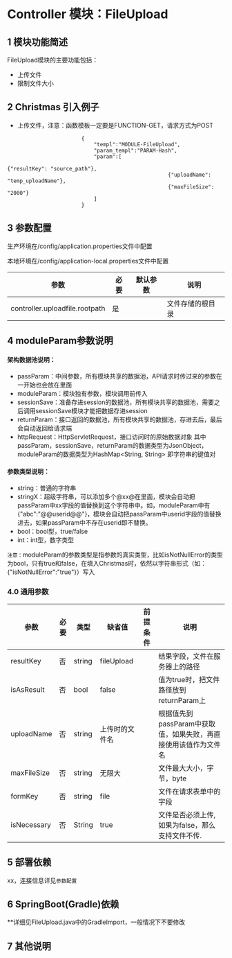 # Controller 模块：FileUpload

## 1 模块功能简述

FileUpload模块的主要功能包括：
- 上传文件
- 限制文件大小


## 2 Christmas 引入例子

- 上传文件，注意：函数模板一定要是FUNCTION-GET，请求方式为POST

```
                        {
                            "templ":"MODULE-FileUpload",
                            "param_templ":"PARAM-Hash",
                            "param":[
																	{"resultKey": "source_path"},
                									{"uploadName": "temp_uploadName"},
                									{"maxFileSize": "2000"}
                            ]
                        }
```


## 3 参数配置

生产环境在/config/application.properties文件中配置

本地环境在/config/application-local.properties文件中配置

| 参数                           | 必要 | 默认参数 | 说明             |
| ------------------------------ | ---- | -------- | ---------------- |
| controller.uploadfile.rootpath | 是   |          | 文件存储的根目录 |


## 4 moduleParam参数说明

#### 架构数据池说明：
- passParam：中间参数，所有模块共享的数据池，API请求时传过来的参数在一开始也会放在里面
- moduleParam：模块独有参数，模块调用前传入
- sessionSave：准备存进session的数据池，所有模块共享的数据池，需要之后调用sessionSave模块才能把数据存进session
- returnParam：接口返回的数据池，所有模块共享的数据池，存进去后，最后会自动返回给请求端
- httpRequest：HttpServletRequest，接口访问时的原始数据对象
其中passParam，sessionSave，returnParam的数据类型为JsonObject，moduleParam的数据类型为HashMap<String, String> 即字符串的键值对

#### 参数类型说明：

- string：普通的字符串
- stringX：超级字符串，可以添加多个@xx@在里面，模块会自动把passParam中xx字段的值替换到这个字符串中。如，moduleParam中有{"abc":"@@userid@@"}，模块会自动把passParam中userid字段的值替换进去，如果passParam中不存在userid即不替换。
- bool：bool型，true/false
- int：int型，数字类型

`注意：`moduleParam的参数类型是指参数的真实类型，比如isNotNullError的类型为bool，只有true和false，在填入Christmas时，依然以字符串形式（如：{"isNotNullError":"true"}）写入

### 4.0 通用参数

| 参数    | 必要 | 类型   | 缺省值 | 前提条件 | 说明                                                      |
| ------- | ---- | ------ | ------ | -------- | --------------------------------------------------------- |
| resultKey | 否 | string | fileUpload |          | 结果字段，文件在服务器上的路径 |
| isAsResult | 否 | bool | false | | 值为true时，把文件路径放到returnParam上 |
| uploadName | 否 | string | 上传时的文件名 | | 根据值先到passParam中获取值，如果失败，再直接使用该值作为文件名 |
| maxFileSize | 否 | string | 无限大 | | 文件最大大小，字节，byte |
| formKey | 否 | string | file | | 文件在请求表单中的字段 |
| isNecessary | 否 | String | true | | 文件是否必须上传,如果为false，那么支持文件不传. |


## 5 部署依赖

xx，连接信息详见`参数配置`

## 6 SpringBoot(Gradle)依赖
**详细见FileUpload.java中的GradleImport，一般情况下不要修改

## 7 其他说明
